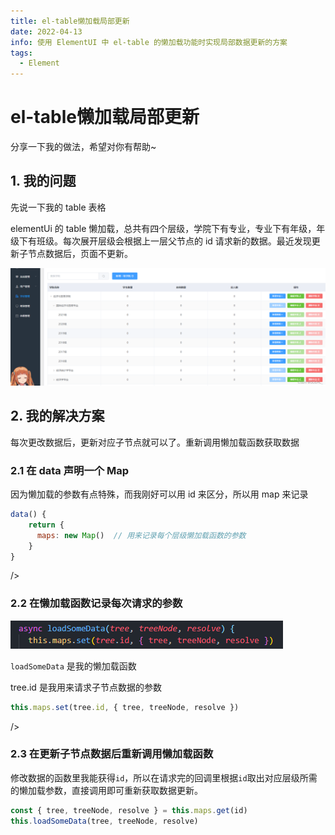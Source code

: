 ```yaml
---
title: el-table懒加载局部更新
date: 2022-04-13
info: 使用 ElementUI 中 el-table 的懒加载功能时实现局部数据更新的方案
tags:
  - Element
---
```


# el-table懒加载局部更新

分享一下我的做法，希望对你有帮助~

## 1. 我的问题

先说一下我的 table 表格

elementUi 的 table 懒加载，总共有四个层级，学院下有专业，专业下有年级，年级下有班级。每次展开层级会根据上一层父节点的 id 请求新的数据。最近发现更新子节点数据后，页面不更新。

![lazy](../img/2022/el-table-lazy/el-table-lazy1.png)

## 2. 我的解决方案

每次更改数据后，更新对应子节点就可以了。重新调用懒加载函数获取数据

### 2.1 在 data 声明一个 Map

因为懒加载的参数有点特殊，而我刚好可以用 id 来区分，所以用 map 来记录

```js
data() {
    return {
      maps: new Map()  // 用来记录每个层级懒加载函数的参数
    }
}
```

/>

### 2.2 在懒加载函数记录每次请求的参数

![lazy](../img/2022/el-table-lazy/el-table-lazy2.png)

`loadSomeData` 是我的懒加载函数

tree.id 是我用来请求子节点数据的参数

```js
this.maps.set(tree.id, { tree, treeNode, resolve })
```

/>

### 2.3 在更新子节点数据后重新调用懒加载函数

修改数据的函数里我能获得`id`，所以在请求完的回调里根据`id`取出对应层级所需的懒加载参数，直接调用即可重新获取数据更新。

```js
const { tree, treeNode, resolve } = this.maps.get(id)
this.loadSomeData(tree, treeNode, resolve)
```
